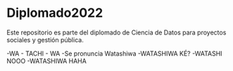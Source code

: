 # Diplomado2022
Este repositorio es parte del diplomado de Ciencia de Datos para proyectos sociales y gestión pública.

-WA - TACHI - WA
-Se pronuncia Watashiwa
-WATASHIWA KÉ?
-WATASHI NOOO
-WATASHIWA HAHA
